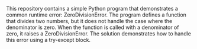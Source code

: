 This repository contains a simple Python program that demonstrates a common runtime error: ZeroDivisionError. The program defines a function that divides two numbers, but it does not handle the case where the denominator is zero. When the function is called with a denominator of zero, it raises a ZeroDivisionError. The solution demonstrates how to handle this error using a try-except block.